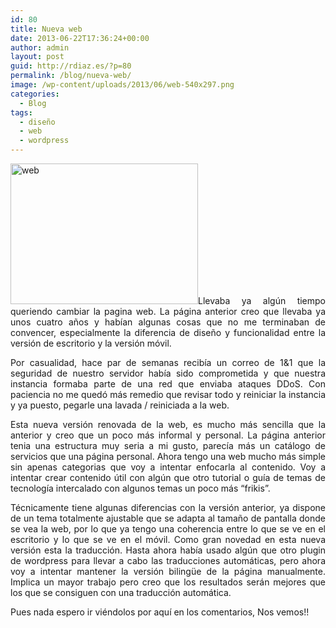 ```yaml
---
id: 80
title: Nueva web
date: 2013-06-22T17:36:24+00:00
author: admin
layout: post
guid: http://rdiaz.es/?p=80
permalink: /blog/nueva-web/
image: /wp-content/uploads/2013/06/web-540x297.png
categories:
  - Blog
tags:
  - diseño
  - web
  - wordpress
---
```

<p style="text-align: justify;">
  <a href="https://i1.wp.com/rdiaz.es/wp-content/uploads/2013/06/web.png"><img class="size-medium wp-image-82 alignleft" alt="web" src="https://i1.wp.com/rdiaz.es/wp-content/uploads/2013/06/web.png?resize=300%2C225" width="300" height="225" srcset="https://i1.wp.com/rdiaz.es/wp-content/uploads/2013/06/web.png?resize=300%2C225 300w, https://i1.wp.com/rdiaz.es/wp-content/uploads/2013/06/web.png?w=540 540w" sizes="(max-width: 300px) 100vw, 300px" data-recalc-dims="1" /></a>Llevaba ya algún tiempo queriendo cambiar la pagina web. La página anterior creo que llevaba ya unos cuatro años y habían algunas cosas que no me terminaban de convencer, especialmente la diferencia de diseño y funcionalidad entre la versión de escritorio y la versión móvil.
</p>

<p style="text-align: justify;">
  Por casualidad, hace par de semanas recibía un correo de 1&1 que la seguridad de nuestro servidor había sido comprometida y que nuestra instancia formaba parte de una red que enviaba ataques DDoS. Con paciencia no me quedó más remedio que revisar todo y reiniciar la instancia y ya puesto, pegarle una lavada / reiniciada a la web.
</p>

<p style="text-align: justify;">
  Esta nueva versión renovada de la web, es mucho más sencilla que la anterior y creo que un poco más informal y personal. La página anterior tenia una estructura muy seria a mi gusto, parecía más un catálogo de servicios que una página personal. Ahora tengo una web mucho más simple sin apenas categorias que voy a intentar enfocarla al contenido. Voy a intentar crear contenido útil con algún que otro tutorial o guía de temas de tecnología intercalado con algunos temas un poco más &#8220;frikis&#8221;.
</p>

<p style="text-align: justify;">
  Técnicamente tiene algunas diferencias con la versión anterior, ya dispone de un tema totalmente ajustable que se adapta al tamaño de pantalla donde se vea la web, por lo que ya tengo una coherencia entre lo que se ve en el escritorio y lo que se ve en el móvil. Como gran novedad en esta nueva versión esta la traducción. Hasta ahora había usado algún que otro plugin de wordpress para llevar a cabo las traducciones automáticas, pero ahora voy a intentar mantener la versión bilingüe de la página manualmente. Implica un mayor trabajo pero creo que los resultados serán mejores que los que se consiguen con una traducción automática.
</p>

<p style="text-align: justify;">
  Pues nada espero ir viéndolos por aquí en los comentarios, Nos vemos!!
</p>